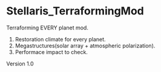 # Stellaris_TerraformingMod
Terraforming EVERY planet mod.

1. Restoration climate for every planet.
2. Megastructures(solar array + atmospheric polarization).
3. Performace impact to check.

Version 1.0
